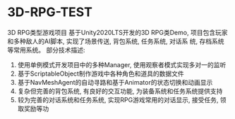 # 3D-RPG-TEST
3D RPG类型游戏项目
基于Unity2020LTS开发的3D RPG类Demo, 项目包含玩家和多种敌人的AI脚本, 实现了场景传送, 背包系统, 任务系统, 对话系
统, 存档系统等常用系统。
部分技术描述:
 1. 使用单例模式开发项目中的多种Manager, 使用观察者模式实现多对一的监听
2. 基于ScriptableObject制作游戏中各种角色和道具的数据文件
3. 基于NavMeshAgent的自动寻路和基于Animator的状态切换和动画显示
4. 复杂但完善的背包系统, 有良好的交互功能, 为装备系统和任务系统提供支持
5. 较为完善的对话系统和任务系统, 实现RPG游戏常用的对话显示, 接受任务, 领取奖励等功

